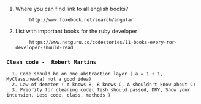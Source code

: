 1. Where you can find link to all english books?
      
            http://www.foxebook.net/search/angular
2. List with important books for the ruby developer

            https://www.netguru.co/codestories/11-books-every-ror-developer-should-read
            
### `Clean code -  Robert Martins`
      
      1. Code should be on one abstraction layer ( a = 1 + 1, MyClass.new(a) not a good idea)
      2. Law of demeter ( A knows B, B knows C, A shouldn't know about C)
      3. Priority for cleaning code( Tesh should passed, DRY, Show your intension, Less code, class, methods )
